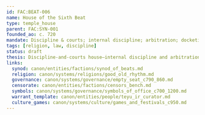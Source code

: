 ```yaml
---
id: FAC:BEAT-006
name: House of the Sixth Beat
type: temple_house
parent: FAC:SYN-001
founded_ao: c. 720
mandate: Discipline & courts; internal discipline; arbitration; docketing with civic courts.
tags: [religion, law, discipline]
status: draft
thesis: Discipline-and-courts house—internal discipline and arbitration; interfaces with civic courts and the censorate.
links:
  synod: canon/entities/factions/synod_of_beats.md
  religion: canon/systems/religions/good_old_rhythm.md
  governance: canon/systems/governance/empty_seat_c790_860.md
  censorate: canon/entities/factions/censors_bench.md
  symbols: canon/systems/governance/symbols_of_office_c700_1200.md
  warrant_template: canon/entities/people/teyu_ir_curator.md
  culture_games: canon/systems/culture/games_and_festivals_c950.md
---
```


